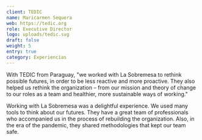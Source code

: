 ```yaml
---
client: TEDIC
name: Maricarmen Sequera
web: https://tedic.org
role: Executive Director
logo: uploads/tedic.svg
draft: false
weight: 5
entry: true
category: Experiencias
---
```


With TEDIC from Paraguay, "we worked with La Sobremesa to rethink possible futures, in order to be less reactive and more proactive. They also helped us rethink the organization – from our mission and theory of change to our roles as a team and healthier, more sustainable ways of working."

Working with La Sobremesa was a delightful experience. We used many tools to think about our futures. They have a great team of professionals who accompanied us in the process of rebuilding the organization. Also, in the era of the pandemic, they shared methodologies that kept our team safe.